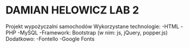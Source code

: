 # DAMIAN HELOWICZ LAB 2
Projekt wypożyczalni samochodów
Wykorzystane technologie:
-HTML
-PHP
-MySQL
-Framework: Bootstrap (w nim: js, jQuery, popper.js)
Dodatkowo: 
-Fontello
-Google Fonts
